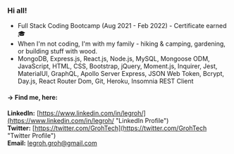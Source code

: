 ### Hi all!

- Full Stack Coding Bootcamp (Aug 2021 - Feb 2022) - Certificate earned &#127891;
- When I'm not coding, I'm with my family - hiking &amp; camping, gardening, or building stuff with wood.
- MongoDB, Express.js, React.js, Node.js, MySQL, Mongoose ODM, JavaScript, HTML, CSS, Bootstrap, jQuery, Moment.js, Inquirer, Jest, MaterialUI, GraphQL, Apollo Server Express, JSON Web Token, Bcrypt, Day.js, React Router Dom, Git, Heroku, Insomnia REST Client

 
#### &#8594; Find me, here:<br/>
**LinkedIn:** [https://www.linkedin.com/in/legroh/](https://www.linkedin.com/in/legroh/ "LinkedIn Profile")<br/> 
**Twitter:** [https://twitter.com/GrohTech](https://twitter.com/GrohTech "Twitter Profile")<br/>
**Email:** [legroh.groh@gmail.com](legroh.groh@gmail.com "email address")<br/>
